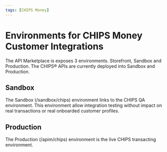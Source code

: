 ```yaml
---
tags: [CHIPS Money]
---
```


# Environments for CHIPS Money Customer Integrations

The API Marketplace is exposes 3 environments. Storefront, Sandbox and Production. The CHIPS® APIs are currently deployed into Sandbox and Production.

## Sandbox
The Sandbox (/sandbox/chips) environment links to the CHIPS QA environment. This environment allow integration testing without impact on real transactions or real onboarded customer profiles.

## Production 
The Production (/apim/chips) environment is the live CHIPS transacting environment. 